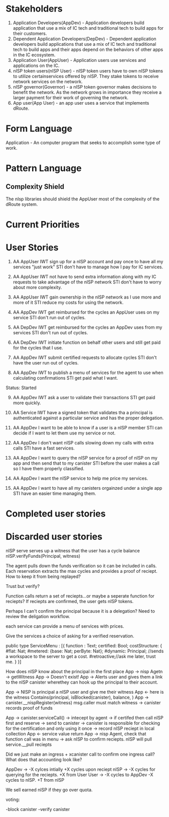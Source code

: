 

# Stakeholders

1. Application Developers(AppDev) - Application developers build application that use a mix of IC tech and traditional tech to build apps for their customers.
2. Dependent Application Developers(DepDev) - Dependent application developers build applications that use a mix of IC tech and traditional tech to build apps and their apps depend on the behaviors of other apps in the IC ecosystem.
3. Application User(AppUser) - Application users use services and applications on the IC.
4. nISP token users(nISP User) - nISP token users have to own nISP tokens to utilize certainservices offered by nISP. They stake tokens to receive network services on the network.
5. nISP governor(Governor) - a nISP token governor makes decisions to benefit the network. As the network grows in importance they receive a larger payment for their work of governing the network.
6. App user(App User) - an app user uses a service that implements dRoute.

# Form Language

Application - An computer program that seeks to accomplish some type of work.


# Pattern Language


## Complexity Shield

The nIsp libraries should shield the AppUser most of the complexity of the dRoute system.


# Current Priorities



# User Stories

1. AA AppUser IWT sign up for a nISP account and pay once to have all my services "just work" STI don't have to manage how I pay for IC services.

2. AA AppUser IWT not have to send extra information along with my IC requests to take advantage of the nISP network STI don't have to worry about more complexity.

3. AA AppUser IWT gain ownership in the nISP network as I use more and more of it STI reduce my costs for using the network.

4. AA AppDev IWT get reimbursed for the cycles an AppUser uses on my service STI don't run out of cycles.

5. AA DepDev IWT get reimbursed for the cycles an AppDev uses from my services STI don't run out of cycles.

6. AA DepDev IWT initiate function on behalf other users and still get paid for the cycles that I use.

7. AA AppDev IWT submit certified requests to allocate cycles STI don't have the user run out of cycles.

8. AA AppDev IWT to publish a menu of services for the agent to use when calculating confirmations STI get paid what I want.

Status: Started

9. AA AppDev IWT ask a user to validate their transactions STI get paid more quickly.

10. AA Service IWT have a signed token that validates tha a principal is authenticated against a particular service and has the proper delegation.

11. AA AppDev I want to be able to know if a user is a nISP member STI can decide if I want to let them use my service or not.

12. AA AppDev I don't want nISP calls slowing down my calls with extra calls STI have a fast services.

13. AA AppDev I want to query the nISP service for a proof of nISP on my app and then send that to my canister STI before the user makes a call so I have them properly classified.

14. AA AppDev I want the nISP service to help me price my services.

15. AA AppDev I want to have all my canisters orgainzed under a single app STI have an easier time managing them.

# Completed user stories



# Discarded user stories


nISP serve serves up a witness that the user has a cycle balance
nISP.verifyFunds(Principal, witness)

The agent pulls down the funds verification so it can be included in calls.
Each reservation extracts the max cycles and provides a proof of reciept.  How to keep it from being replayed?

Trust but verify?

Function calls return a set of reciepts...or maybe a seperate function for reciepts? If reciepts are confirmed, the user gets nISP tokens.

Perhaps I can't confirm the principal because it is a delegation? Need to review the deligation workflow.

each service can provide a menu of services with prices.

Give the services a choice of asking for a verified reservation.

public type ServiceMenu : [{
    function : Text;
    certified: Bool;
    costStructure: {
        #flat: Nat;
        #metered: {base: Nat; perByte: Nat};
        #dynamic: Principal; //sends a workspace to the server to get a cost.
        #retroactive;//ask me later, trust me.
    }
}]

How does nISP know about the principal in the first place
App -> nisp Agetn -> getWitness
App -> Doesn't exist!
App -> Alerts user and gives them a link to the nISP canister wherethey can hook up the principal to their account.

App -> NISP is principal a nISP user and give me their witness
App <- here is the witness Contains(principal, isBlocked(canister), balance, )
App -> canister.__nispRegister(witness) msg.caller must match witness
    -> canister records proof of funds

App -> canister.serviceCall() -> intecept by agent -> if certifed then call nISP first and reserve -> send to canister -> canister is responsible for checking for the certification and only using it once
    -> record nISP reciept in local collection
App <- service value return
App -> nisp Agent, check that function call was in menu -> ask nISP to confirm reciepts. nISP will pull service.__pull reciepts

Did we just make an ingress + xcanister call to confirm one ingress call?   What does that accounting look like?

AppDev -> -X cylces intially +X cycles upon reciept
nISP -> -X cycles for querying for the reciepts. +X from User
User -> -X cycles to AppDev -X cycles to nISP. +T from nISP


We sell earned nISP if they go over quota.

voting:

-block canister
-verify canister